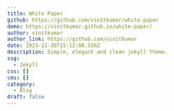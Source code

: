 ```yaml
---
title: White Paper
github: https://github.com/vinitkumar/white-paper
demo: https://vinitkumar.github.io/white-paper/
author: vinitkumar
author_link: https://github.com/vinitkumar
date: 2023-11-30T15:12:08.536Z
description: Simple, elegant and clean jekyll theme.
ssg:
  - Jekyll
css: []
cms: []
category:
  - Blog
draft: false
---
```

